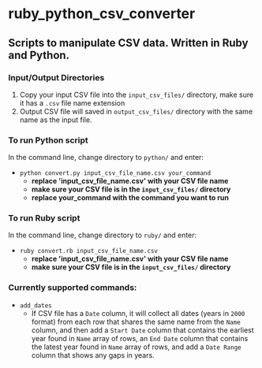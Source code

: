 # ruby_python_csv_converter

## Scripts to manipulate CSV data. Written in Ruby and Python.

### Input/Output Directories
1. Copy your input CSV file into the `input_csv_files/` directory, make sure it has a `.csv` file name extension
2. Output CSV file will saved in `output_csv_files/` directory with the same name as the input file.

### To run Python script
In the command line, change directory to `python/` and enter:
* `python convert.py input_csv_file_name.csv your_command`
  - **replace 'input_csv_file_name.csv' with your CSV file name**
  - **make sure your CSV file is in the `input_csv_files/` directory**
  - **replace your_command with the command you want to run**

### To run Ruby script
In the command line, change directory to `ruby/` and enter: 
* `ruby convert.rb input_csv_file_name.csv`
  - **replace 'input_csv_file_name.csv' with your CSV file name**
  - **make sure your CSV file is in the `input_csv_files/` directory**

### Currently supported commands:
* `add_dates`
  - If CSV file has a `Date` column, it will collect all dates (years in `2000` format) from each row that shares the same name from the `Name` column, and then add a `Start Date` column that contains the earliest year found in `Name` array of rows, an `End Date` column that contains the latest year found in `Name` array of rows, and add a `Date Range` column that shows any gaps in years.
